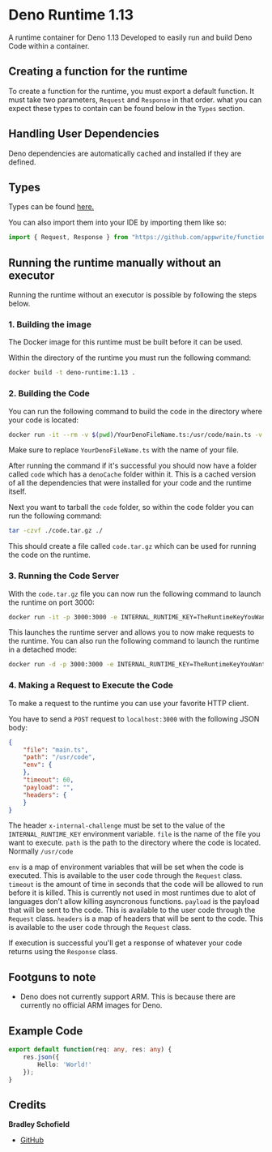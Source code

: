 # Deno Runtime 1.13
A runtime container for Deno 1.13
Developed to easily run and build Deno Code within a container.

## Creating a function for the runtime
To create a function for the runtime, you must export a default function. It must take two parameters, `Request` and `Response` in that order. what you can expect these types to contain can be found below in the `Types` section.

## Handling User Dependencies
Deno dependencies are automatically cached and installed if they are defined.

## Types

Types can be found [here.](function_types)

You can also import them into your IDE by importing them like so:
```ts
import { Request, Response } from "https://github.com/appwrite/function-types/blob/deno/src/mod.ts";
```


## Running the runtime manually without an executor
Running the runtime without an executor is possible by following the steps below.

### 1. Building the image

The Docker image for this runtime must be built before it can be used.

Within the directory of the runtime you must run the following command:
```bash
docker build -t deno-runtime:1.13 .
```

### 2. Building the Code

You can run the following command to build the code in the directory where your code is located:
```bash
docker run -it --rm -v $(pwd)/YourDenoFileName.ts:/usr/code/main.ts -v $(pwd)/code:/usr/code -e ENTRYPOINT_NAME=main.ts deno-runtime:1.13 /usr/local/src/build.sh
```

Make sure to replace `YourDenoFileName.ts` with the name of your file.

After running the command if it's successful you should now have a folder called `code` which has a `denoCache` folder within it.
This is a cached version of all the dependencies that were installed for your code and the runtime itself.

Next you want to tarball the `code` folder, so within the code folder you can run the following command:
```bash
tar -czvf ./code.tar.gz ./
```
This should create a file called `code.tar.gz` which can be used for running the code on the runtime.

### 3. Running the Code Server

With the `code.tar.gz` file you can now run the following command to launch the runtime on port 3000:
```bash
docker run -it -p 3000:3000 -e INTERNAL_RUNTIME_KEY=TheRuntimeKeyYouWant --rm -v $(pwd)/code.tar.gz:/tmp/code.tar.gz deno-runtime:1.13 /usr/local/src/launch.sh
```
This launches the runtime server and allows you to now make requests to the runtime. You can also run the following command to launch the runtime in a detached mode:
```bash
docker run -d -p 3000:3000 -e INTERNAL_RUNTIME_KEY=TheRuntimeKeyYouWant --rm -v $(pwd)/code.tar.gz:/tmp/code.tar.gz deno-runtime:1.13 /usr/local/src/launch.sh
```

### 4. Making a Request to Execute the Code

To make a request to the runtime you can use your favorite HTTP client.

You have to send a `POST` request to `localhost:3000` with the following JSON body:
```json
{
    "file": "main.ts",
    "path": "/usr/code",
    "env": {
    },
    "timeout": 60,
    "payload": "", 
    "headers": {
    }
}
```
The header `x-internal-challenge` must be set to the value of the `INTERNAL_RUNTIME_KEY` environment variable.
`file` is the name of the file you want to execute.
`path` is the path to the directory where the code is located. Normally `/usr/code`

`env` is a map of environment variables that will be set when the code is executed. This is available to the user code through the `Request` class.
`timeout` is the amount of time in seconds that the code will be allowed to run before it is killed. This is currently not used in most runtimes due to alot of languages don't allow killing asyncronous functions.
`payload` is the payload that will be sent to the code. This is available to the user code through the `Request` class.
`headers` is a map of headers that will be sent to the code. This is available to the user code through the `Request` class.

If execution is successful you'll get a response of whatever your code returns using the `Response` class.

## Footguns to note
 - Deno does not currently support ARM. This is because there are currently no official ARM images for Deno.

## Example Code

```ts
export default function(req: any, res: any) {
    res.json({
        Hello: 'World!'
    });
}
```

## Credits
**Bradley Schofield**
 - [GitHub](https://github.com/ionicisere/)